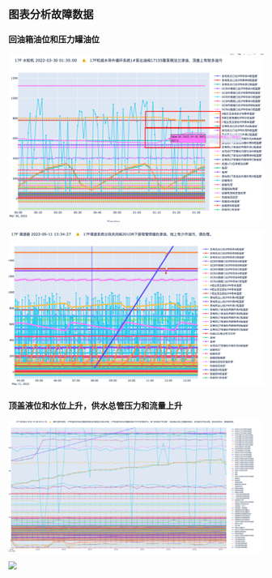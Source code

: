 ## 图表分析故障数据

### 回油箱油位和压力罐油位
![](../../_resources/%E6%95%85%E9%9A%9C%E6%95%B0%E6%8D%AE%E6%8C%96%E6%8E%98/8d75840587ec55692e23ae2f1c3a1e80_MD5.png)




![](../../_resources/%E6%95%85%E9%9A%9C%E6%95%B0%E6%8D%AE%E6%8C%96%E6%8E%98/cc55b155694f92bea8ab01b804d9d64f_MD5.png)



### 顶盖液位和水位上升，供水总管压力和流量上升

![](../../_resources/%E6%95%85%E9%9A%9C%E6%95%B0%E6%8D%AE%E6%8C%96%E6%8E%98/2315563e9a1c605e6bc11e1634a737c3_MD5.png)





![](../../_resources/%E6%95%85%E9%9A%9C%E6%95%B0%E6%8D%AE%E6%8C%96%E6%8E%98/34edb3b2f740cdae2db1a50994d68644_MD5.png)


